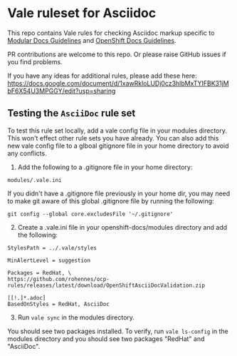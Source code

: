# Vale ruleset for Asciidoc

This repo contains Vale rules for checking Asciidoc markup specific to [Modular Docs Guidelines](https://redhat-documentation.github.io/modular-docs/) and [OpenShift Docs Guidelines](https://github.com/openshift/openshift-docs/blob/main/contributing_to_docs/doc_guidelines.adoc).

PR contributions are welcome to this repo. Or please raise GitHub issues if you find problems.

If you have any ideas for additional rules, please add these here: https://docs.google.com/document/d/1xawRkloLUDj0cz3hlbMxTYIFBK31jMbF6X54U3MPGGY/edit?usp=sharing  

## Testing the `AsciiDoc` rule set
To test this rule set locally, add a vale config file in your modules directory. This won't effect other rule sets you have already. You can also add this new vale config file to a glboal gitignore file in your home directory to avoid any conflicts.

1. Add the following to a .gitignore file in your home directory:

`modules/.vale.ini `

If you didn't have a .gitignore file previously in your home dir, you may need to make git aware of this global .gitignore file by running the following:

`git config --global core.excludesFile '~/.gitignore'`

2. Create a .vale.ini file in your openshift-docs/modules directory and add the following:

```
StylesPath = ../.vale/styles

MinAlertLevel = suggestion

Packages = RedHat, \
https://github.com/rohennes/ocp-rules/releases/latest/download/OpenShiftAsciiDocValidation.zip

[[!.]*.adoc]
BasedOnStyles = RedHat, AsciiDoc
```

3. Run `vale sync` in the modules directory.

You should see two packages installed. To verify, run `vale ls-config`  in the modules directory and you should see two packages "RedHat" and "AsciiDoc". 


